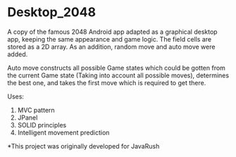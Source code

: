 # Desktop_2048
A copy of the famous 2048 Android app adapted as a graphical desktop app, keeping the same appearance and game logic. The field cells are stored as a 2D array. As an addition, random move and auto move were added.

Auto move constructs all possible Game states which could be gotten from the current Game state (Taking into account all possible moves), determines the best one, and takes the first move which is required to get there.

Uses:
1) MVC pattern
2) JPanel
3) SOLID principles
4) Intelligent movement prediction

*This project was originally developed for JavaRush
